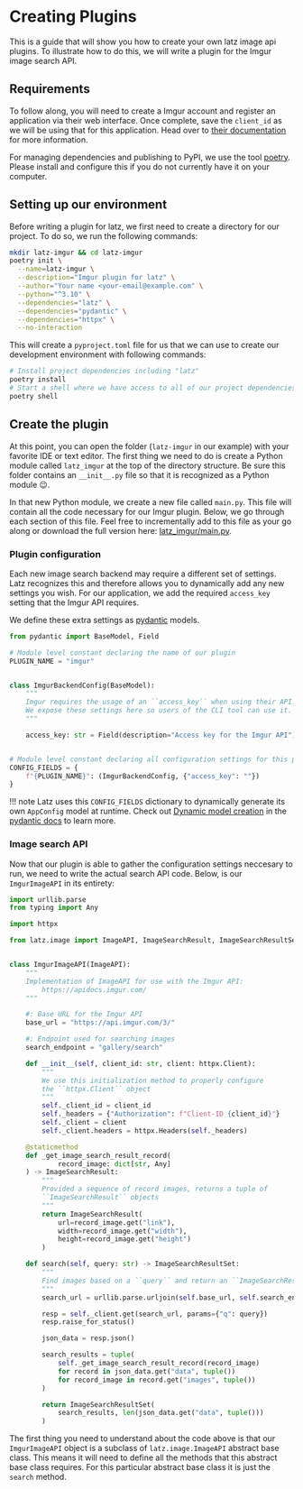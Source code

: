 # Creating Plugins

[imgur-docs]: https://apidocs.imgur.com/
[poetry]: https://python-poetry.org/
[pydantic]: https://docs.pydantic.dev/
[pydantic-dynamic-models]: https://docs.pydantic.dev/usage/models/#dynamic-model-creation
[latz_imgur_main]: https://github.com/travishathaway/latz-imgur/blob/main/latz_imgur/main.py

This is a guide that will show you how to create your own latz image api plugins.
To illustrate how to do this, we will write a plugin for the Imgur image search API.

## Requirements

To follow along, you will need to create a Imgur account and register an application
via their web interface. Once complete, save the `client_id` as we will be using that
for this application. Head over to [their documentation][imgur-docs] for more information.

For managing dependencies and publishing to PyPI, we use the tool [poetry][poetry]. Please
install and configure this if you do not currently have it on your computer.

## Setting up our environment

Before writing a plugin for latz, we first need to create a directory for our project.
To do so, we run the following commands:

```bash
mkdir latz-imgur && cd latz-imgur
poetry init \
  --name=latz-imgur \
  --description="Imgur plugin for latz" \
  --author="Your name <your-email@example.com" \
  --python="^3.10" \
  --dependencies="latz" \
  --dependencies="pydantic" \
  --dependencies="httpx" \
  --no-interaction
```

This will create a `pyproject.toml` file for us that we can use to create our development
environment with following commands:

```bash
# Install project dependencies including "latz"
poetry install
# Start a shell where we have access to all of our project dependencies
poetry shell
```

## Create the plugin

At this point, you can open the folder (`latz-imgur` in our example) with your favorite
IDE or text editor. The first thing we need to do is create a Python module called `latz_imgur`
at the top of the directory structure. Be sure this folder contains an `__init__.py` file
so that it is recognized as a Python module 😉.

In that new Python module, we create a new file called `main.py`.  This file will contain all the
code necessary for our Imgur plugin. Below, we go through each section of this file. Feel free
to incrementally add to this file as your go along or download the full version
here: [latz_imgur/main.py][latz_imgur_main].

### Plugin configuration

Each new image search backend may require a different set of settings. Latz recognizes this and
therefore allows you to dynamically add any new settings you wish. For our application, we add
the required `access_key` setting that the Imgur API requires.

We define these extra settings as [pydantic][pydantic] models.

```python
from pydantic import BaseModel, Field

# Module level constant declaring the name of our plugin
PLUGIN_NAME = "imgur"


class ImgurBackendConfig(BaseModel):
    """
    Imgur requires the usage of an ``access_key`` when using their API.
    We expose these settings here so users of the CLI tool can use it.
    """

    access_key: str = Field(description="Access key for the Imgur API")


# Module level constant declaring all configuration settings for this plugin
CONFIG_FIELDS = {
    f"{PLUGIN_NAME}": (ImgurBackendConfig, {"access_key": ""})
}
```

<!-- TODO: link to this dynamic model code in the following admonition -->

!!! note
    Latz uses this `CONFIG_FIELDS` dictionary to dynamically generate its own `AppConfig`
    model at runtime. Check out [Dynamic model creation][pydantic-dynamic-models] in the
    [pydantic docs][pydantic] to learn more.

### Image search API

Now that our plugin is able to gather the configuration settings neccesary to run, we
need to write the actual search API code. Below, is our `ImgurImageAPI` in its entirety:

```python
import urllib.parse
from typing import Any

import httpx

from latz.image import ImageAPI, ImageSearchResult, ImageSearchResultSet


class ImgurImageAPI(ImageAPI):
    """
    Implementation of ImageAPI for use with the Imgur API:
        https://apidocs.imgur.com/
    """

    #: Base URL for the Imgur API
    base_url = "https://api.imgur.com/3/"

    #: Endpoint used for searching images
    search_endpoint = "gallery/search"

    def __init__(self, client_id: str, client: httpx.Client):
        """
        We use this initialization method to properly configure
        the ``httpx.Client`` object
        """
        self._client_id = client_id
        self._headers = {"Authorization": f"Client-ID {client_id}"}
        self._client = client
        self._client.headers = httpx.Headers(self._headers)

    @staticmethod
    def _get_image_search_result_record(
            record_image: dict[str, Any]
    ) -> ImageSearchResult:
        """
        Provided a sequence of record images, returns a tuple of
        ``ImageSearchResult`` objects
        """
        return ImageSearchResult(
            url=record_image.get("link"),
            width=record_image.get("width"),
            height=record_image.get("height")
        )

    def search(self, query: str) -> ImageSearchResultSet:
        """
        Find images based on a ``query`` and return an ``ImageSearchResultSet``
        """
        search_url = urllib.parse.urljoin(self.base_url, self.search_endpoint)

        resp = self._client.get(search_url, params={"q": query})
        resp.raise_for_status()

        json_data = resp.json()

        search_results = tuple(
            self._get_image_search_result_record(record_image)
            for record in json_data.get("data", tuple())
            for record_image in record.get("images", tuple())
        )

        return ImageSearchResultSet(
            search_results, len(json_data.get("data", tuple()))
        )
```

The first thing you need to understand about the code above is that our `ImgurImageAPI` object
is a subclass of `latz.image.ImageAPI` abstract base class. This means it will need to define
all the methods that this abstract base class requires. For this particular abstract base class
it is just the `search` method.
